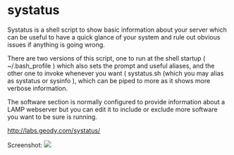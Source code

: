 # systatus

Systatus is a shell script to show basic information about your server which can be useful to have a quick glance of your system and rule out obvious issues if anything is going wrong.

There are two versions of this script, one to run at the shell startup ( ~/.bash_profile ) which also sets the prompt and useful aliases, and the other one to invoke whenever you want ( systatus.sh (which you may alias as systatus or sysinfo ), which can be piped to more as it shows more verbose information.

The software section is normally configured to provide information about a LAMP webserver but you can edit it to include or exclude more software you want to be sure is running.

http://labs.geody.com/systatus/

Screenshot:
<img src="http://imgur.com/UKWT6YL" />
